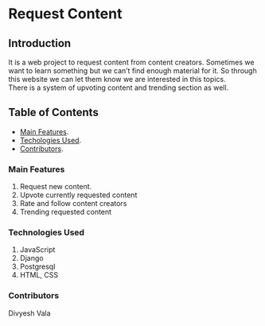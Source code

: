 # Request Content

## Introduction
It is a web project to request content from content creators. Sometimes we want to learn something but we can’t find enough material for it. So through this website we can let them know we are interested in this topics.   
There is a system of upvoting content and trending section as well. 

## Table of Contents
* [Main Features](#main-features).
* [Techologies Used](#technologies-used).
* [Contributors](#contributors).

### Main Features
1. Request new content.
2. Upvote currently requested content
3. Rate and follow content creators
4. Trending requested content

### Technologies Used
1. JavaScript
2. Django
3. Postgresql
4. HTML, CSS

### Contributors
  Divyesh Vala
